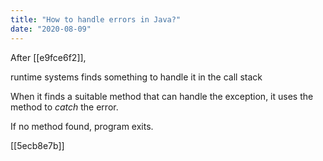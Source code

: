 ```yaml
---
title: "How to handle errors in Java?"
date: "2020-08-09"
---
```


After [[e9fce6f2]],

runtime systems finds something to handle it in the call stack

When it finds a suitable method that can handle the exception,
it uses the method to *catch* the error.

If no method found, program exits.

[[5ecb8e7b]]
